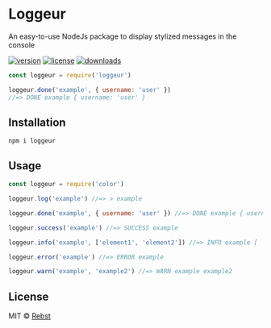 # Loggeur

An easy-to-use NodeJs package to display stylized messages in the console

[![version](https://img.shields.io/npm/v/loggeur)](https://www.npmjs.com/package/loggeur)
[![license](https://img.shields.io/npm/l/loggeur)](https://github.com/Rebst/Loggeur/blob/master/LICENSE)
[![downloads](https://img.shields.io/npm/dt/loggeur)](https://www.npmjs.com/package/loggeur)


```javascript
const loggeur = require('loggeur')

loggeur.done('example', { username: 'user' })
//=> DONE example { username: 'user' }
```

## Installation

    npm i loggeur

## Usage

```javascript
const loggeur = require('color')

loggeur.log('example') //=> > example

loggeur.done('example', { username: 'user' }) //=> DONE example { username: 'user' }

loggeur.success('example') //=> SUCCESS example

loggeur.info('example', ['element1', 'element2']) //=> INFO example [ 'element1', 'element2' ]

loggeur.error('example') //=> ERROR example

loggeur.warn('example', 'example2') //=> WARN example example2
```

## License

MIT © [Rebst](https://github.com/Rebst)